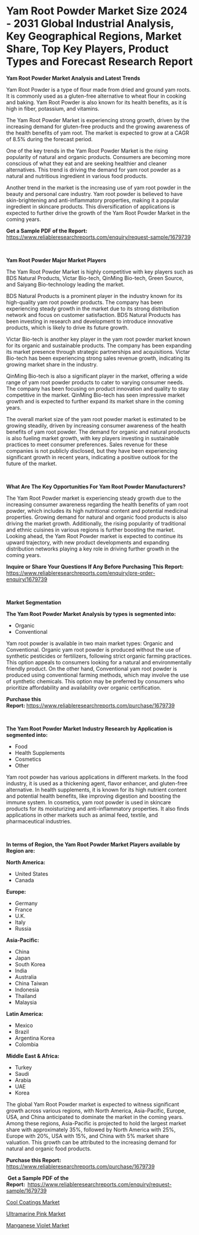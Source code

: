 <p><h1>Yam Root Powder Market Size 2024 - 2031 Global Industrial Analysis, Key Geographical Regions, Market Share, Top Key Players, Product Types and Forecast Research Report</h1></p><p><strong>Yam Root Powder Market Analysis and Latest Trends</strong></p>
<p><p>Yam Root Powder is a type of flour made from dried and ground yam roots. It is commonly used as a gluten-free alternative to wheat flour in cooking and baking. Yam Root Powder is also known for its health benefits, as it is high in fiber, potassium, and vitamins.</p><p>The Yam Root Powder Market is experiencing strong growth, driven by the increasing demand for gluten-free products and the growing awareness of the health benefits of yam root. The market is expected to grow at a CAGR of 8.5% during the forecast period.</p><p>One of the key trends in the Yam Root Powder Market is the rising popularity of natural and organic products. Consumers are becoming more conscious of what they eat and are seeking healthier and cleaner alternatives. This trend is driving the demand for yam root powder as a natural and nutritious ingredient in various food products.</p><p>Another trend in the market is the increasing use of yam root powder in the beauty and personal care industry. Yam root powder is believed to have skin-brightening and anti-inflammatory properties, making it a popular ingredient in skincare products. This diversification of applications is expected to further drive the growth of the Yam Root Powder Market in the coming years.</p></p>
<p><strong>Get a Sample PDF of the Report:&nbsp;</strong> <a href="https://www.reliableresearchreports.com/enquiry/request-sample/1679739">https://www.reliableresearchreports.com/enquiry/request-sample/1679739</a></p>
<p>&nbsp;</p>
<p><strong>Yam Root Powder Major Market Players</strong></p>
<p><p>The Yam Root Powder Market is highly competitive with key players such as BDS Natural Products, Victar Bio-tech, QinMing Bio-tech, Green Source, and Saiyang Bio-technology leading the market. </p><p>BDS Natural Products is a prominent player in the industry known for its high-quality yam root powder products. The company has been experiencing steady growth in the market due to its strong distribution network and focus on customer satisfaction. BDS Natural Products has been investing in research and development to introduce innovative products, which is likely to drive its future growth. </p><p>Victar Bio-tech is another key player in the yam root powder market known for its organic and sustainable products. The company has been expanding its market presence through strategic partnerships and acquisitions. Victar Bio-tech has been experiencing strong sales revenue growth, indicating its growing market share in the industry. </p><p>QinMing Bio-tech is also a significant player in the market, offering a wide range of yam root powder products to cater to varying consumer needs. The company has been focusing on product innovation and quality to stay competitive in the market. QinMing Bio-tech has seen impressive market growth and is expected to further expand its market share in the coming years. </p><p>The overall market size of the yam root powder market is estimated to be growing steadily, driven by increasing consumer awareness of the health benefits of yam root powder. The demand for organic and natural products is also fueling market growth, with key players investing in sustainable practices to meet consumer preferences. Sales revenue for these companies is not publicly disclosed, but they have been experiencing significant growth in recent years, indicating a positive outlook for the future of the market.</p></p>
<p>&nbsp;</p>
<p><strong>What Are The Key Opportunities For Yam Root Powder Manufacturers?</strong></p>
<p><p>The Yam Root Powder market is experiencing steady growth due to the increasing consumer awareness regarding the health benefits of yam root powder, which includes its high nutritional content and potential medicinal properties. Growing demand for natural and organic food products is also driving the market growth. Additionally, the rising popularity of traditional and ethnic cuisines in various regions is further boosting the market. Looking ahead, the Yam Root Powder market is expected to continue its upward trajectory, with new product developments and expanding distribution networks playing a key role in driving further growth in the coming years.</p></p>
<p><strong>Inquire or Share Your Questions If Any Before Purchasing This Report:</strong> <a href="https://www.reliableresearchreports.com/enquiry/pre-order-enquiry/1679739">https://www.reliableresearchreports.com/enquiry/pre-order-enquiry/1679739</a></p>
<p>&nbsp;</p>
<p><strong>Market Segmentation</strong></p>
<p><strong>The Yam Root Powder Market Analysis by types is segmented into:</strong></p>
<p><ul><li>Organic</li><li>Conventional</li></ul></p>
<p><p>Yam root powder is available in two main market types: Organic and Conventional. Organic yam root powder is produced without the use of synthetic pesticides or fertilizers, following strict organic farming practices. This option appeals to consumers looking for a natural and environmentally friendly product. On the other hand, Conventional yam root powder is produced using conventional farming methods, which may involve the use of synthetic chemicals. This option may be preferred by consumers who prioritize affordability and availability over organic certification.</p></p>
<p><strong>Purchase this Report:&nbsp;</strong><a href="https://www.reliableresearchreports.com/purchase/1679739">https://www.reliableresearchreports.com/purchase/1679739</a></p>
<p>&nbsp;</p>
<p><strong>The Yam Root Powder Market Industry Research by Application is segmented into:</strong></p>
<p><ul><li>Food</li><li>Health Supplements</li><li>Cosmetics</li><li>Other</li></ul></p>
<p><p>Yam root powder has various applications in different markets. In the food industry, it is used as a thickening agent, flavor enhancer, and gluten-free alternative. In health supplements, it is known for its high nutrient content and potential health benefits, like improving digestion and boosting the immune system. In cosmetics, yam root powder is used in skincare products for its moisturizing and anti-inflammatory properties. It also finds applications in other markets such as animal feed, textile, and pharmaceutical industries.</p></p>
<p>&nbsp;</p>
<p><strong>In terms of Region, the Yam Root Powder Market Players available by Region are:</strong></p>
<p>
    <p> <strong> North America: </strong>
        <ul>
            <li>United States</li>
            <li>Canada</li>
        </ul>
        </p> 
    <p> <strong> Europe: </strong>
        <ul>
            <li>Germany</li>
            <li>France</li>
            <li>U.K.</li>
            <li>Italy</li>
            <li>Russia</li>
        </ul>
        </p> 
    <p> <strong> Asia-Pacific: </strong>
        <ul>
            <li>China</li>
            <li>Japan</li>
            <li>South Korea</li>
            <li>India</li>
            <li>Australia</li>
            <li>China Taiwan</li>
            <li>Indonesia</li>
            <li>Thailand</li>
            <li>Malaysia</li>
        </ul>
        </p> 
    <p> <strong> Latin America: </strong>
        <ul>
            <li>Mexico</li>
            <li>Brazil</li>
            <li>Argentina Korea</li>
            <li>Colombia</li>
        </ul>
        </p> 
    <p> <strong> Middle East & Africa: </strong>
        <ul>
            <li>Turkey</li>
            <li>Saudi</li>
            <li>Arabia</li>
            <li>UAE</li>
            <li>Korea</li>
        </ul>
    </p>
    </p>
<p><p>The global Yam Root Powder market is expected to witness significant growth across various regions, with North America, Asia-Pacific, Europe, USA, and China anticipated to dominate the market in the coming years. Among these regions, Asia-Pacific is projected to hold the largest market share with approximately 35%, followed by North America with 25%, Europe with 20%, USA with 15%, and China with 5% market share valuation. This growth can be attributed to the increasing demand for natural and organic food products.</p></p>
<p><strong>Purchase this Report: </strong><a href="https://www.reliableresearchreports.com/purchase/1679739">https://www.reliableresearchreports.com/purchase/1679739</a></p>
<p>&nbsp;<strong>Get a Sample PDF of the Report:&nbsp;&nbsp;</strong><a href="https://www.reliableresearchreports.com/enquiry/request-sample/1679739">https://www.reliableresearchreports.com/enquiry/request-sample/1679739</a></p>
<p><strong></strong></p>
<p><p><a href="https://github.com/brentleyjimmiealvaradoz4l1rea/Market-Research-Report-List-1/blob/main/cool-coatings-market.md">Cool Coatings Market</a></p><p><a href="https://github.com/eeaveuhhh/Market-Research-Report-List-1/blob/main/ultramarine-pink-market.md">Ultramarine Pink Market</a></p><p><a href="https://github.com/Angelnienowdseej3e45z3p8c/Market-Research-Report-List-1/blob/main/manganese-violet-market.md">Manganese Violet Market</a></p></p>